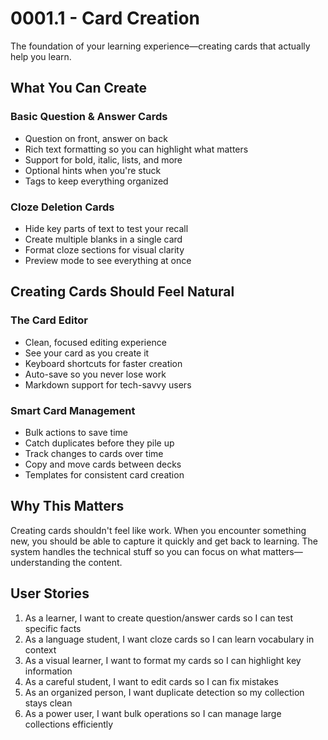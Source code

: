 # 0001.1 - Card Creation

The foundation of your learning experience—creating cards that actually help you learn.

## What You Can Create

### Basic Question & Answer Cards
- Question on front, answer on back
- Rich text formatting so you can highlight what matters
- Support for bold, italic, lists, and more
- Optional hints when you're stuck
- Tags to keep everything organized

### Cloze Deletion Cards
- Hide key parts of text to test your recall
- Create multiple blanks in a single card
- Format cloze sections for visual clarity
- Preview mode to see everything at once

## Creating Cards Should Feel Natural

### The Card Editor
- Clean, focused editing experience
- See your card as you create it
- Keyboard shortcuts for faster creation
- Auto-save so you never lose work
- Markdown support for tech-savvy users

### Smart Card Management
- Bulk actions to save time
- Catch duplicates before they pile up
- Track changes to cards over time
- Copy and move cards between decks
- Templates for consistent card creation

## Why This Matters

Creating cards shouldn't feel like work. When you encounter something new, you should be able to capture it quickly and get back to learning. The system handles the technical stuff so you can focus on what matters—understanding the content.

## User Stories

1. As a learner, I want to create question/answer cards so I can test specific facts
2. As a language student, I want cloze cards so I can learn vocabulary in context
3. As a visual learner, I want to format my cards so I can highlight key information
4. As a careful student, I want to edit cards so I can fix mistakes
5. As an organized person, I want duplicate detection so my collection stays clean
6. As a power user, I want bulk operations so I can manage large collections efficiently
